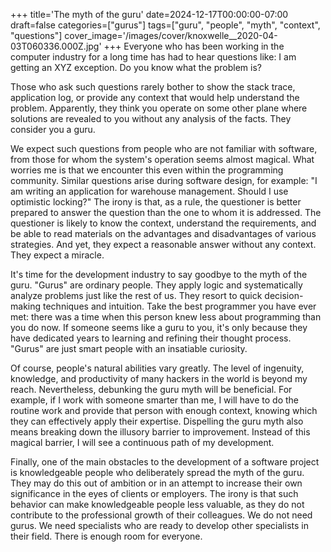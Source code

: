 +++
title='The myth of the guru'
date=2024-12-17T00:00:00-07:00
draft=false
categories=["gurus"]
tags=["guru", "people", "myth", "context", "questions"]
cover_image='/images/cover/knoxwelle__2020-04-03T060336.000Z.jpg'
+++
Everyone who has been working in the computer industry for a long time has had to hear questions like: I am getting an XYZ exception. Do you know what the problem is?

Those who ask such questions rarely bother to show the stack trace, application log, or provide any context that would help understand the problem. Apparently, they think you operate on some other plane where solutions are revealed to you without any analysis of the facts. They consider you a guru.

We expect such questions from people who are not familiar with software, from those for whom the system's operation seems almost magical. What worries me is that we encounter this even within the programming community. Similar questions arise during software design, for example: "I am writing an application for warehouse management. Should I use optimistic locking?" The irony is that, as a rule, the questioner is better prepared to answer the question than the one to whom it is addressed. The questioner is likely to know the context, understand the requirements, and be able to read materials on the advantages and disadvantages of various strategies. And yet, they expect a reasonable answer without any context. They expect a miracle.

It's time for the development industry to say goodbye to the myth of the guru. "Gurus" are ordinary people. They apply logic and systematically analyze problems just like the rest of us. They resort to quick decision-making techniques and intuition. Take the best programmer you have ever met: there was a time when this person knew less about programming than you do now. If someone seems like a guru to you, it's only because they have dedicated years to learning and refining their thought process. "Gurus" are just smart people with an insatiable curiosity.

Of course, people's natural abilities vary greatly. The level of ingenuity, knowledge, and productivity of many hackers in the world is beyond my reach. Nevertheless, debunking the guru myth will be beneficial. For example, if I work with someone smarter than me, I will have to do the routine work and provide that person with enough context, knowing which they can effectively apply their expertise. Dispelling the guru myth also means breaking down the illusory barrier to improvement. Instead of this magical barrier, I will see a continuous path of my development.

Finally, one of the main obstacles to the development of a software project is knowledgeable people who deliberately spread the myth of the guru. They may do this out of ambition or in an attempt to increase their own significance in the eyes of clients or employers. The irony is that such behavior can make knowledgeable people less valuable, as they do not contribute to the professional growth of their colleagues. We do not need gurus. We need specialists who are ready to develop other specialists in their field. There is enough room for everyone.